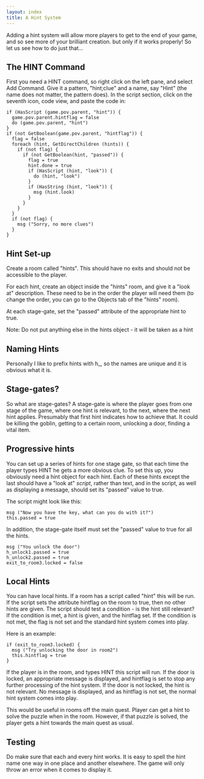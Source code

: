 ```yaml
---
layout: index
title: A Hint System
---
```


Adding a hint system will allow more players to get to the end of your game, and so see more of your brilliant creation. but only if it works properly! So let us see how to do just that...

The HINT Command
----------------

First you need a HINT command, so right click on the left pane, and select Add Command. Give it a pattern, "hint;clue" and a name, say "Hint" (the name does not matter, the pattern does). In the script section, click on the seventh icon, code view, and paste the code in:

    if (HasScript (game.pov.parent, "hint")) {
      game.pov.parent.hintflag = false
      do (game.pov.parent, "hint")
    }
    if (not GetBoolean(game.pov.parent, "hintflag")) {
      flag = false
      foreach (hint, GetDirectChildren (hints)) {
        if (not flag) {
          if (not GetBoolean(hint, "passed")) {
            flag = true
            hint.done = true
            if (HasScript (hint, "look")) {
              do (hint, "look")
            }
            if (HasString (hint, "look")) {
              msg (hint.look)
            }
          }
        }
      }
      if (not flag) {
        msg ("Sorry, no more clues")
      }
    }

Hint Set-up
-----------

Create a room called "hints". This should have no exits and should not be accessible to the player.

For each hint, create an object inside the "hints" room, and give it a "look at" description. These need to be in the order the player will need them (to change the order, you can go to the Objects tab of the "hints" room).

At each stage-gate, set the "passed" attribute of the appropriate hint to true.

Note: Do not put anything else in the hints object - it will be taken as a hint

Naming Hints
------------

Personally I like to prefix hints with h\_, so the names are unique and it is obvious what it is.


Stage-gates?
------------

So what are stage-gates? A stage-gate is where the player goes from one stage of the game, where one hint is relevant, to the next, where the next hint applies. Presumably that first hint indicates how to achieve that. It could be killing the goblin, getting to a certain room, unlocking a door, finding a vital item.


Progressive hints
-----------------

You can set up a series of hints for one stage gate, so that each time the player types HINT he gets a more obvious clue. To set this up, you obviously need a hint object for each hint. Each of these hints except the last should have a "look at" *script*, rather than text, and in the script, as well as displaying a message, should set its "passed" value to true.

The script might look like this:

    msg ("Now you have the key, what can you do with it?")
    this.passed = true

In addition, the stage-gate itself must set the "passed" value to true for all the hints.

    msg ("You unlock the door")
    h_unlock1.passed = true
    h_unlock2.passed = true
    exit_to_room3.locked = false

    
Local Hints
-----------

You can have local hints. If a room has a script called "hint" this will be run. If the script sets the attribute hintflag on the room to true, then no other hints are given. The script should test a condition - is the hint still relevant? If the condition is met, a hint is given, and the hintflag set. If the condition is not met, the flag is not set and the standard hint system comes into play.

Here is an example:

    if (exit_to_room3.locked) {
      msg ("Try unlocking the door in room2")
      this.hintflag = true
    }

If the player is in the room, and types HINT this script will run. If the door is locked, an appropriate message is displayed, and hintflag is set to stop any further processing of the hint system. If the door is not locked, the hint is not relevant. No message is displayed, and as hintflag is not set, the normal hint system comes into play.

This would be useful in rooms off the main quest. Player can get a hint to solve the puzzle when in the room. However, if that puzzle is solved, the player gets a hint towards the main quest as usual.


Testing
-------

Do make sure that each and every hint works. It is easy to spell the hint name one way in one place and another elsewhere. The game will only throw an error when it comes to display it.
